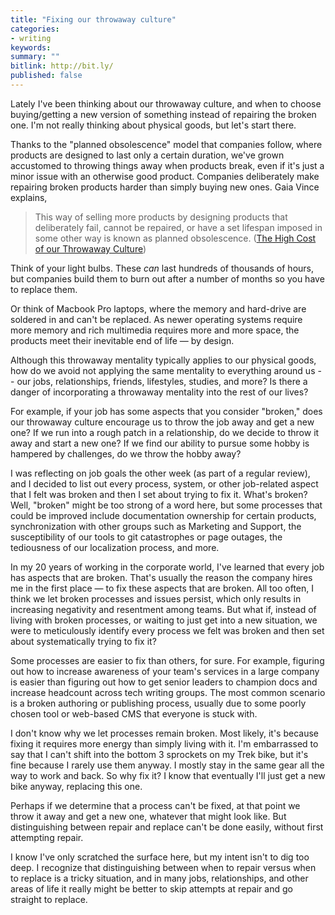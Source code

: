 ```yaml
---
title: "Fixing our throwaway culture"
categories:
- writing
keywords:
summary: ""
bitlink: http://bit.ly/
published: false
---
```


Lately I've been thinking about our throwaway culture, and when to choose buying/getting a new version of something instead of repairing the broken one. I'm not really thinking about physical goods, but let's start there.

Thanks to the "planned obsolescence" model that companies follow, where products are designed to last only a certain duration, we've grown accustomed to throwing things away when products break, even if it's just a minor issue with an otherwise good product. Companies deliberately make repairing broken products harder than simply buying new ones. Gaia Vince explains,

> This way of selling more products by designing products that deliberately fail, cannot be repaired, or have a set lifespan imposed in some other way is known as planned obsolescence. ([The High Cost of our Throwaway Culture](http://www.bbc.com/future/story/20121129-the-cost-of-our-throwaway-culture))

Think of your light bulbs. These *can* last hundreds of thousands of hours, but companies build them to burn out after a number of months so you have to replace them.

Or think of Macbook Pro laptops, where the memory and hard-drive are soldered in and can't be replaced. As newer operating systems require more memory and rich multimedia requires more and more space, the products meet their inevitable end of life &mdash; by design.

Although this throwaway mentality typically applies to our physical goods, how do we avoid not applying the same mentality to everything around us -- our jobs, relationships, friends, lifestyles, studies, and more? Is there a danger of incorporating a throwaway mentality into the rest of our lives?

For example, if your job has some aspects that you consider "broken," does our throwaway culture encourage us to throw the job away and get a new one? If we run into a rough patch in a relationship, do we decide to throw it away and start a new one? If we find our ability to pursue some hobby is hampered by challenges, do we throw the hobby away?

I was reflecting on job goals the other week (as part of a regular review), and I decided to list out every process, system, or other job-related aspect that I felt was broken and then I set about trying to fix it. What's broken? Well, "broken" might be too strong of a word here, but some processes that could be improved include documentation ownership for certain products, synchronization with other groups such as Marketing and Support, the susceptibility of our tools to git catastrophes or page outages, the tediousness of our localization process, and more.

In my 20 years of working in the corporate world, I've learned that every job has aspects that are broken. That's usually the reason the company hires me in the first place &mdash; to fix these aspects that are broken. All too often, I think we let broken processes and issues persist, which only results in increasing negativity and resentment among teams. But what if, instead of living with broken processes, or waiting to just get into a new situation, we were to meticulously identify every process we felt was broken and then set about systematically trying to fix it?

Some processes are easier to fix than others, for sure. For example, figuring out how to increase awareness of your team's services in a large company is easier than figuring out how to get senior leaders to champion docs and increase headcount across tech writing groups. The most common scenario is a broken authoring or publishing process, usually due to some poorly chosen tool or web-based CMS that everyone is stuck with.

I don't know why we let processes remain broken. Most likely, it's because fixing it requires more energy than simply living with it. I'm embarrassed to say that I can't shift into the bottom 3 sprockets on my Trek bike, but it's fine because I rarely use them anyway. I mostly stay in the same gear all the way to work and back. So why fix it? I know that eventually I'll just get a new bike anyway, replacing this one.

Perhaps if we determine that a process can't be fixed, at that point we throw it away and get a new one, whatever that might look like. But distinguishing between repair and replace can't be done easily, without first attempting repair.

I know I've only scratched the surface here, but my intent isn't to dig too deep. I recognize that distinguishing between when to repair versus when to replace is a tricky situation, and in many jobs, relationships, and other areas of life it really might be better to skip attempts at repair and go straight to replace.
